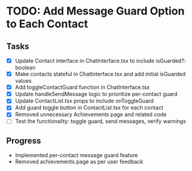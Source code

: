 # TODO: Add Message Guard Option to Each Contact

## Tasks
- [x] Update Contact interface in ChatInterface.tsx to include isGuarded?: boolean
- [x] Make contacts stateful in ChatInterface.tsx and add initial isGuarded values
- [x] Add toggleContactGuard function in ChatInterface.tsx
- [x] Update handleSendMessage logic to prioritize per-contact guard
- [x] Update ContactList.tsx props to include onToggleGuard
- [x] Add guard toggle button in ContactList.tsx for each contact
- [x] Removed unnecessary Achievements page and related code
- [ ] Test the functionality: toggle guard, send messages, verify warnings

## Progress
- Implemented per-contact message guard feature
- Removed achievements page as per user feedback
